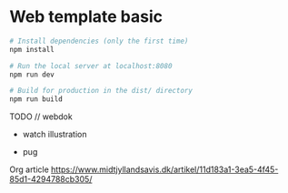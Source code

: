 # Web template basic
``` bash
# Install dependencies (only the first time)
npm install

# Run the local server at localhost:8080
npm run dev

# Build for production in the dist/ directory
npm run build
```

TODO // webdok
- watch illustration

- pug

Org article
https://www.midtjyllandsavis.dk/artikel/11d183a1-3ea5-4f45-85d1-4294788cb305/